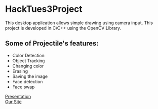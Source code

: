 # HackTues3Project
This desktop application allows simple drawing using camera input. This project is developed in C\C++ using the OpenCV Library. <br><h2>Some of Projectile's features:</h2>
- Color Detection 
- Object Tracking
- Changing color
- Erasing
- Saving the image 
- Face detection
- Face swap  

<a href="https://drive.google.com/open?id=0ByZJQMkUKVUxOXFpYnhFbUhVYmc">Presentation</a><br>
<a href="http://sandbox.cloudbalkan.com:8146/hacktues3/">Our Site</a>
